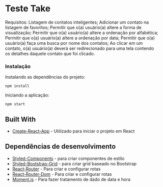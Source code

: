 # Teste Take

Requisitos:
Listagem de contatos inteligentes;
Adicionar um contato na listagem de favoritos;
Permitir que o(a) usuário(a) altere a forma de visualização;
Permitir que o(a) usuário(a) altere a ordenação por alfabética;
Permitir que o(a) usuário(a) altere a ordenação por data;
Permitir que o(a) usuário(a) faça uma busca por nome dos contatos;
Ao clicar em um contato, o(a) usuário(a) deverá ser redirecionado para uma tela
contendo os detalhes daquele contato que foi clicado.

### Instalação

Instalando as dependências do projeto:

```
npm install
```

Iniciando a aplicação:

```
npm start
```

## Built With

- [Create-React-App](https://create-react-app.dev/docs/getting-started/) - Utilizado para iniciar o projeto em React

## Dependências de desenvolvimento

- [Styled-Components](https://styled-components.com/) - para criar componentes de estilo
- [Styled-Bootstrap-Grid](https://www.npmjs.com/package/styled-bootstrap-grid) - para criar grid baseado no Bootstrap
- [React-Router](https://github.com/ReactTraining/react-router/tree/master/packages/react-router) - Para criar e configurar rotas
- [React-Router-Dom](https://github.com/ReactTraining/react-router/tree/master/packages/react-router-dom) - Para criar e configurar rotas
- [Moment.js](https://momentjs.com/) - Para fazer tratamento de dado de data e hora
